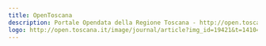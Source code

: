 ```yaml
---
title: OpenToscana
description: Portale Opendata della Regione Toscana - http://open.toscana.it
logo: http://open.toscana.it/image/journal/article?img_id=19421&t=1410428553255
---
```

